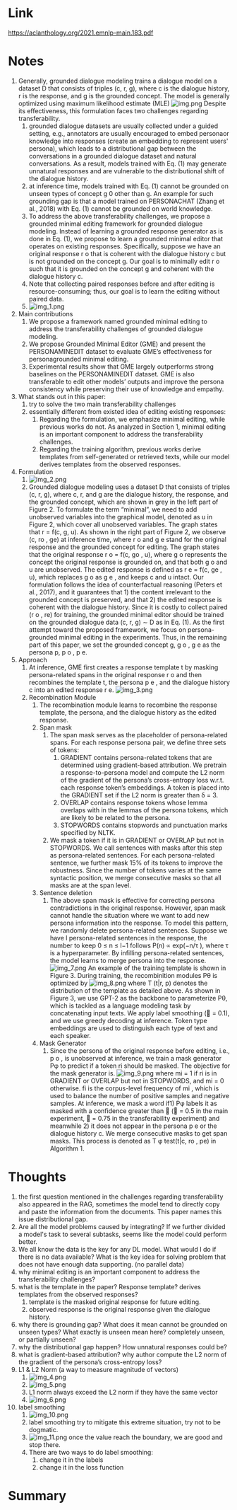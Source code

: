 Link
===============
<p>

https://aclanthology.org/2021.emnlp-main.183.pdf

</p>


Notes
===============

1. Generally, grounded dialogue modeling trains a dialogue model on a dataset D that consists of triples (c, r, g),
   where c is the dialogue history, r is the response, and g is the grounded concept. The model is generally optimized
   using maximum likelihood estimate (MLE)
   ![img.png](img.png)
   Despite its effectiveness, this formulation faces two challenges regarding transferability.
    1. grounded dialogue datasets are usually collected under a guided setting, e.g., annotators are usually encouraged
       to embed personaor knowledge into responses (create an embedding to represent users' persona), which leads to a
       distributional gap between the conversations in a grounded dialogue dataset and natural conversations. As a
       result, models trained with Eq. (1) may generate unnatural responses and are vulnerable to the distributional
       shift of the dialogue history.
    2. at inference time, models trained with Eq. (1) cannot be grounded on unseen types of concept g 0 other than g. An
       example for such grounding gap is that a model trained on PERSONACHAT (Zhang et al., 2018) with Eq. (1)
       cannot be grounded on world knowledge.
    3. To address the above transferability challenges, we propose a grounded minimal editing framework for grounded
       dialogue modeling. Instead of learning a grounded response generator as is done in Eq. (1), we propose to learn a
       grounded minimal editor that operates on existing responses. Specifically, suppose we have an original response r
       o that is coherent with the dialogue history c but is not grounded on the concept g. Our goal is to minimally
       edit r o such that it is grounded on the concept g and coherent with the dialogue history c.
    4. Note that collecting paired responses before and after editing is resource-consuming; thus, our goal is to learn
       the editing without paired data.
    5. ![img_1.png](img_1.png)
2. Main contributions
    1. We propose a framework named grounded minimal editing to address the transferability challenges of grounded
       dialogue modeling.
    2. We propose Grounded Minimal Editor (GME)
       and present the PERSONAMINEDIT dataset to evaluate GME’s effectiveness for personagrounded minimal editing.
    3. Experimental results show that GME largely outperforms strong baselines on the PERSONAMINEDIT dataset. GME is
       also transferable to edit other models’ outputs and improve the persona consistency while preserving their use of
       knowledge and empathy.
3. What stands out in this paper:
    1. try to solve the two main transferability challenges
    2. essentially different from existed idea of editing existing responses:
        1. Regarding the formulation, we emphasize minimal editing, while previous works do not. As analyzed in Section
           1, minimal editing is an important component to address the transferability challenges.
        2. Regarding the training algorithm, previous works derive templates from self-generated or retrieved texts,
           while our model derives templates from the observed responses.
4. Formulation
    1. ![img_2.png](img_2.png)
    2. Grounded dialogue modeling uses a dataset D that consists of triples (c, r, g), where c, r, and g are the
       dialogue history, the response, and the grounded concept, which are shown in grey in the left part of Figure 2.
       To formulate the term “minimal”, we need to add unobserved variables into the graphical model, denoted as u in
       Figure 2, which cover all unobserved variables. The graph states that r = f(c, g, u). As shown in the right part
       of Figure 2, we observe (c, ro , ge) at inference time, where r o and g e stand for the original response and the
       grounded concept for editing. The graph states that the original response r o = f(c, go , u), where g o
       represents the concept the original response is grounded on, and that both g o and u are unobserved. The edited
       response is defined as r e = f(c, ge , u), which replaces g o as g e , and keeps c and u intact. Our formulation
       follows the idea of counterfactual reasoning (Peters et al., 2017), and it guarantees that 1) the content
       irrelevant to the grounded concept is preserved, and that 2) the edited response is coherent with the dialogue
       history. Since it is costly to collect paired (r o , re) for training, the grounded minimal editor should be
       trained on the grounded dialogue data (c, r, g) ∼ D as in Eq. (1). As the first attempt toward the proposed
       framework, we focus on persona-grounded minimal editing in the experiments. Thus, in the remaining part of this
       paper, we set the grounded concept g, g o , g e as the persona p, p o , p e.
5. Approach
    1. At inference, GME first creates a response template t by masking persona-related spans in the original response r
       o and then recombines the template t, the persona p e , and the dialogue history c into an edited response r e.
       ![img_3.png](img_3.png)
    2. Recombination Module
        1. The recombination module learns to recombine the response template, the persona, and the dialogue history as
           the edited response.
        2. Span mask
            1. The span mask serves as the placeholder of persona-related spans. For each response persona pair, we
               define three sets of tokens:
                1. GRADIENT contains persona-related tokens that are determined using gradient-based attribution. We
                   pretrain a response-to-persona model and compute the L2 norm of the gradient of the persona’s
                   cross-entropy loss w.r.t. each response token’s embeddings. A token is placed into the GRADIENT set
                   if the L2 norm is greater than δ = 3.
                2. OVERLAP contains response tokens whose lemma overlaps with in the lemmas of the persona tokens, which
                   are likely to be related to the persona.
                3. STOPWORDS contains stopwords and punctuation marks specified by NLTK.
            2. We mask a token if it is in GRADIENT or OVERLAP but not in STOPWORDS. We call sentences with masks after
               this step as persona-related sentences. For each persona-related sentence, we further mask 15% of its
               tokens to improve the robustness. Since the number of tokens varies at the same syntactic position, we
               merge consecutive masks so that all masks are at the span level.
        3. Sentence deletion
            1. The above span mask is effective for correcting persona contradictions in the original response. However,
               span mask cannot handle the situation where we want to add new persona information into the response. To
               model this pattern, we randomly delete persona-related sentences. Suppose we have l persona-related
               sentences in the response, the number to keep 0 ≤ n ≤ l−1 follows P(n) ∝ exp(−n/τ ), where τ is a
               hyperparameter. By infilling persona-related sentences, the model learns to merge persona into the
               response.
               ![img_7.png](img_7.png)
               An example of the training template is shown in Figure 3. During training, the recombinition modules Pθ
               is optimized by
               ![img_8.png](img_8.png)
               where T (t|r, p) denotes the distribution of the template as detailed above. As shown in Figure 3, we use
               GPT-2 as the backbone to parameterize Pθ, which is tackled as a language modeling task by concatenating
               input texts. We apply label smoothing ( = 0.1), and we use greedy decoding at inference. Token type
               embeddings are used to distinguish each type of text and each speaker.
        4. Mask Generator
            1. Since the persona of the original response before editing, i.e., p o , is unobserved at inference, we
               train a mask generator Pφ to predict if a token ri should be masked. The objective for the mask generator
               is.
               ![img_9.png](img_9.png)
               where mi = 1 if ri is in GRADIENT or OVERLAP but not in STOPWORDS, and mi = 0 otherwise. fi is the
               corpus-level frequency of mi , which is used to balance the number of positive samples and negative
               samples. At inference, we mask a word if1) Pφ labels it as masked with a confidence greater than  ( =
               0.5 in the main experiment,  = 0.75 in the transferability experiment) and meanwhile 2)
               it does not appear in the persona p e or the dialogue history c. We merge consecutive masks to get span
               masks. This process is denoted as T φ test(t|c, ro , pe) in Algorithm 1.

Thoughts
===============

1. the first question mentioned in the challenges regarding transferability also appeared in the RAG, sometimes the
   model tend to directly copy and paste the information from the documents. This paper names this issue distributional
   gap.
2. Are all the model problems caused by integrating? If we further divided a model's task to several subtasks, seems
   like the model could perform better.
3. We all know the data is the key for any DL model. What would I do if there is no data available? What is the key idea
   for solving problem that does not have enough data supporting. (no parallel data)
4. why minimal editing is an important component to address the transferability challenges?
5. what is the template in the paper? Response template? derives templates from the observed responses?
    1. template is the masked original response for future editing.
    2. observed response is the original response given the dialogue history.
6. why there is grounding gap? What does it mean cannot be grounded on unseen types? What exactly is unseen mean here?
   completely unseen, or partially unseen?
7. why the distributional gap happen? How unnatural responses could be?
8. what is gradient-based attribution? why author compute the L2 norm of the gradient of the persona’s cross-entropy
   loss?
9. L1 & L2 Norm (a way to measure magnitude of vectors)
    1. ![img_4.png](img_4.png)
    2. ![img_5.png](img_5.png)
    3. L1 norm always exceed the L2 norm if they have the same vector
    4. ![img_6.png](img_6.png)
10. label smoothing
    1. ![img_10.png](img_10.png)
    2. label smoothing try to mitigate this extreme situation, try not to be dogmatic.
    3. ![img_11.png](img_11.png) once the value reach the boundary, we are good and stop there.
    4. There are two ways to do label smoothing:
        1. change it in the labels
        2. change it in the loss function

Summary
================